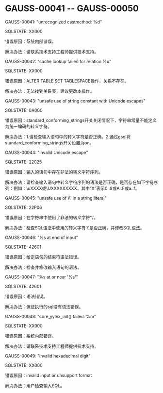 # GAUSS-00041 -- GAUSS-00050<a name="ZH-CN_TOPIC_0302073630"></a>

GAUSS-00041: "unrecognized castmethod: %d"

SQLSTATE: XX000

错误原因：系统内部错误。

解决办法：请联系技术支持工程师提供技术支持。

GAUSS-00042: "cache lookup failed for relation %u"

SQLSTATE: XX000

错误原因：ALTER TABLE SET TABLESPACE操作，关系不存在。

解决办法：无法找到关系表，建议更改本操作。

GAUSS-00043: "unsafe use of string constant with Unicode escapes"

SQLSTATE: 0A000

错误原因：standard\_conforming\_strings开关关闭情况下，字符串常量不能定义为统一编码的转义字符。

解决办法：1.请检查输入语句中的转义字符是否正确。2.通过gsql将standard\_conforming\_strings开关设置为on。

GAUSS-00044: "invalid Unicode escape"

SQLSTATE: 22025

错误原因：输入的语句中存在非法的转义字符序列。

解决办法：请检查输入语句中转义字符序列的语法是否正确，是否存在如下字符序列：例如：\\uXXXX或\\UXXXXXXXXX，其中“X”表示0..9或A..F或a..f。

GAUSS-00045: "unsafe use of \\\\' in a string literal"

SQLSTATE: 22P06

错误原因：在字符串中使用了非法的转义字符'\\'。

解决办法：检查SQL语法中使用的转义字符'\\'是否正确，并修改SQL语法。

GAUSS-00046: "%s at end of input"

SQLSTATE: 42601

错误原因：给定语句的结束符语法错误。

解决办法：检查并修改输入语句的语法。

GAUSS-00047: "%s at or near '%s'"

SQLSTATE: 42601

错误原因：语法错误。

解决办法：保证执行的sql没有语法错误。

GAUSS-00048: "core\_yylex\_init\(\) failed: %m"

SQLSTATE: XX000

错误原因：系统内部错误。

解决办法：请联系技术支持工程师提供技术支持。

GAUSS-00049: "invalid hexadecimal digit"

SQLSTATE: XX000

错误原因：invalid input or unsupport format

解决办法：用户检查输入SQL。
